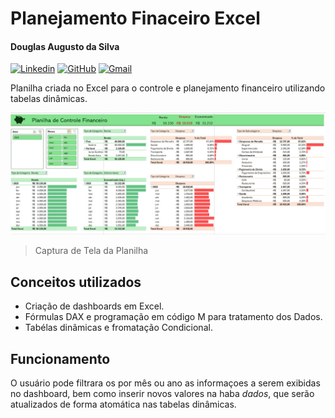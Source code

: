 # Planejamento Finaceiro Excel

#### Douglas Augusto da Silva
[![Linkedin](https://img.shields.io/badge/LinkedIn-0077B5?style=for-the-badge&logo=linkedin&logoColor=white)](https://www.linkedin.com/in/dougaugsilva/)
[![GitHub](https://img.shields.io/badge/github-%23121011.svg?style=for-the-badge&logo=github&logoColor=white)](https://github.com/DougAugSilva)
[![Gmail](https://img.shields.io/badge/Gmail-D14836?style=for-the-badge&logo=gmail&logoColor=white)](mailto:douglasaugustosilva323@gmail.com)

Planilha criada no Excel para o controle e planejamento financeiro utilizando tabelas dinâmicas.

![Capa Projeto](https://github.com/DougAugSilva/Planejamento_Finaceiro_Excel/blob/main/Capa%20Projeto.jpg)
> Captura de Tela da Planilha

## Conceitos utilizados

- Criação de dashboards em Excel.
- Fórmulas DAX e programação em código M para tratamento dos Dados.
- Tabélas dinãmicas e fromatação Condicional.

## Funcionamento

O usuário pode filtrara os por mês ou ano as informaçoes a serem exibidas no dashboard, bem como inserir novos valores na haba *dados*, que serão atualizados de forma atomática nas tabelas dinâmicas.
